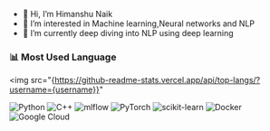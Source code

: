 - 👋 Hi, I’m Himanshu Naik
- 👀 I’m interested in Machine learning,Neural networks and NLP 
- 🌱 I’m currently deep diving into NLP using deep learning

### 📊 Most Used Language
<img src="{https://github-readme-stats.vercel.app/api/top-langs/?username={username}}"


![Python](https://img.shields.io/badge/python-3670A0?style=for-the-badge&logo=python&logoColor=ffdd54)
![C++](https://img.shields.io/badge/c++-%2300599C.svg?style=for-the-badge&logo=c%2B%2B&logoColor=white)
![mlflow](https://img.shields.io/badge/mlflow-%23d9ead3.svg?style=for-the-badge&logo=numpy&logoColor=blue)
![PyTorch](https://img.shields.io/badge/PyTorch-%23EE4C2C.svg?style=for-the-badge&logo=PyTorch&logoColor=white)
![scikit-learn](https://img.shields.io/badge/scikit--learn-%23F7931E.svg?style=for-the-badge&logo=scikit-learn&logoColor=white)
![Docker](https://img.shields.io/badge/docker-%230db7ed.svg?style=for-the-badge&logo=docker&logoColor=white)
![Google Cloud](https://img.shields.io/badge/GoogleCloud-%234285F4.svg?style=for-the-badge&logo=google-cloud&logoColor=white)
<!---
himanshu-45naik/himanshu-45naik is a ✨ special ✨ repository because its `README.md` (this file) appears on your GitHub profile.
You can click the Preview link to take a look at your changes.
--->
